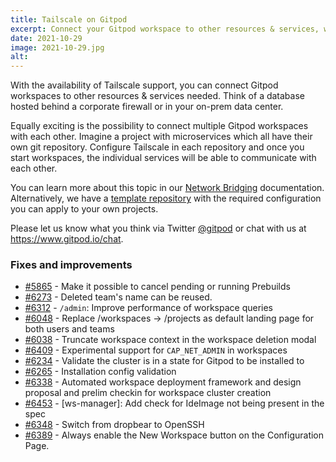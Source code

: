 ```yaml
---
title: Tailscale on Gitpod
excerpt: Connect your Gitpod workspace to other resources & services, whether in the cloud or on-prem.
date: 2021-10-29
image: 2021-10-29.jpg
alt:
---
```


<script>
  import Contributors from "$lib/components/changelog/contributors.svelte";
</script>

With the availability of Tailscale support, you can connect Gitpod workspaces to other resources & services needed. Think of a database hosted behind a corporate firewall or in your on-prem data center.

Equally exciting is the possibility to connect multiple Gitpod workspaces with each other. Imagine a project with microservices which all have their own git repository. Configure Tailscale in each repository and once you start workspaces, the individual services will be able to communicate with each other.

You can learn more about this topic in our [Network Bridging](https://www.gitpod.io/docs/configure/tailscale) documentation. Alternatively, we have a [template repository](https://github.com/gitpod-io/template-tailscale) with the required configuration you can apply to your own projects.

Please let us know what you think via Twitter [@gitpod](https://twitter.com/gitpod) or chat with us at https://www.gitpod.io/chat.

<p><Contributors usernames="AlexTugarev,csweichel,geropl" /></p>

### Fixes and improvements

- [#5865](https://github.com/gitpod-io/gitpod/pull/5865) - Make it possible to cancel pending or running Prebuilds <Contributors usernames="AlexTugarev,csweichel,gtsiolis,jankeromnes" />
- [#6273](https://github.com/gitpod-io/gitpod/pull/6273) - Deleted team's name can be reused. <Contributors usernames="JanKoehnlein,bigint,gtsiolis,laushinka" />
- [#6312](https://github.com/gitpod-io/gitpod/pull/6312) - `/admin`: Improve performance of workspace queries <Contributors usernames="JanKoehnlein,geropl" />
- [#6048](https://github.com/gitpod-io/gitpod/pull/6048) - Replace /workspaces → /projects as default landing page for both users and teams <Contributors usernames="gtsiolis,jankeromnes,jldec,laushinka" />
- [#6038](https://github.com/gitpod-io/gitpod/pull/6038) - Truncate workspace context in the workspace deletion modal <Contributors usernames="gtsiolis,iQQBot,svenefftinge" />
- [#6409](https://github.com/gitpod-io/gitpod/pull/6409) - Experimental support for `CAP_NET_ADMIN` in workspaces <Contributors usernames="AlexTugarev,JanKoehnlein,corneliusludmann,csweichel,geropl" />
- [#6234](https://github.com/gitpod-io/gitpod/pull/6234) - Validate the cluster is in a state for Gitpod to be installed to <Contributors usernames="MrSimonEmms,aledbf,csweichel" />
- [#6265](https://github.com/gitpod-io/gitpod/pull/6265) - Installation config validation <Contributors usernames="MrSimonEmms,csweichel,princerachit" />
- [#6338](https://github.com/gitpod-io/gitpod/pull/6338) - Automated workspace deployment framework and design proposal and prelim checkin for workspace cluster creation <Contributors usernames="csweichel,princerachit" />
- [#6453](https://github.com/gitpod-io/gitpod/pull/6453) - [ws-manager]: Add check for IdeImage not being present in the spec <Contributors usernames="MrSimonEmms,csweichel" />
- [#6348](https://github.com/gitpod-io/gitpod/pull/6348) - Switch from dropbear to OpenSSH <Contributors usernames="akosyakov,aledbf,csweichel,iQQBot" />
- [#6389](https://github.com/gitpod-io/gitpod/pull/6389) - Always enable the New Workspace button on the Configuration Page. <Contributors usernames="AlexTugarev,gptest1,gtsiolis,jldec,svenefftinge" />
